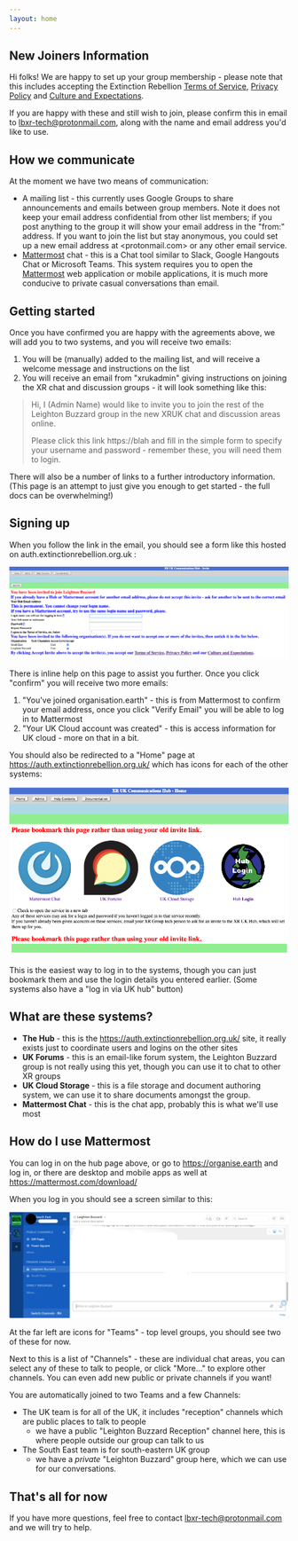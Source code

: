 ```yaml
---
layout: home
---
```


## New Joiners Information

Hi folks!  We are happy to set up your group membership - please note that this includes accepting the Extinction Rebellion [Terms of Service](https://cloud.extinctionrebellion.org.uk/index.php/s/c8bWip6iQnoLyYE), [Privacy Policy](https://cloud.extinctionrebellion.org.uk/index.php/s/9bBRewnq5wttNdX) and [Culture and Expectations](https://cloud.extinctionrebellion.org.uk/index.php/s/MfNRxE7N2oHWQZG).

If you are happy with these and still wish to join, please confirm this in email to <lbxr-tech@protonmail.com>, along with the name and email address you'd like to use.

## How we communicate

At the moment we have two means of communication:

- A mailing list - this currently uses Google Groups to share announcements and emails between group members.  Note it does not keep your email address confidential from other list members; if you post anything to the group it will show your email address in the "from:" address.  If you want to join the list but stay anonymous, you could set up a new email address at <protonmail.com> or any other email service.
- [Mattermost](https://mattermost.com/) chat - this is a Chat tool similar to Slack, Google Hangouts Chat or Microsoft Teams. This system requires you to open the [Mattermost](https://mattermost.com/) web application or mobile applications, it is much more conducive to private casual conversations than email.

## Getting started

Once you have confirmed you are happy with the agreements above, we will add you to two systems, and you will receive two emails:

1. You will be (manually) added to the mailing list, and will receive a welcome message and instructions on the list
2. You will receive an email from "xrukadmin" giving instructions on joining the XR chat and discussion groups - it will look something like this:

> Hi,
> I (Admin Name) would like to invite you to join the rest of the Leighton Buzzard group in the new XRUK chat and discussion areas online.
>
> Please click this link https://blah and fill in the simple form to specify your username and password - remember these, you will need them to login.

There will also be a number of links to a further introductory information.  (This page is an attempt to just give you enough to get started - the full docs can be overwhelming!)

## Signing up

When you follow the link in the email, you should see a form like this hosted on auth.extinctionrebellion.org.uk :

![XR hub invite image](/assets/images/hub_invite.png)

There is inline help on this page to assist you further.  Once you click "confirm" you will receive two more emails:

1. "You've joined organisation.earth" - this is from Mattermost to confirm your email address, once you click "Verify Email" you will be able to log in to Mattermost
2. "Your UK Cloud account was created" - this is access information for UK cloud - more on that in a bit.

You should also be redirected to a "Home" page at <https://auth.extinctionrebellion.org.uk/> which has icons for each of the other systems:

![XR hub home](/assets/images/hub_home.png)

This is the easiest way to log in to the systems, though you can just bookmark them and use the login details you entered earlier.  (Some systems also have a "log in via UK hub" button)

## What are these systems?

* **The Hub** - this is the <https://auth.extinctionrebellion.org.uk/> site, it really exists just to coordinate users and logins on the other sites
* **UK Forums** - this is an email-like forum system, the Leighton Buzzard group is not really using this yet, though you can use it to chat to other XR groups
* **UK Cloud Storage** - this is a file storage and document authoring system, we can use it to share documents amongst the group.
* **Mattermost Chat** - this is the chat app, probably this is what we'll use most

## How do I use Mattermost

You can log in on the hub page above, or go to <https://organise.earth> and log in, or there are desktop and mobile apps as well at <https://mattermost.com/download/> 

When you log in you should see a screen similar to this:

![Mattermost screenshot](/assets/images/mattermost.png)

At the far left are icons for "Teams" - top level groups, you should see two of these for now.

Next to this is a list of "Channels" - these are individual chat areas, you can select any of these to talk to people, or click "More..." to explore other channels.  You can even add new public or private channels if you want!

You are automatically joined to two Teams and a few Channels:

- The UK team is for all of the UK, it includes "reception" channels which are public places to talk to people
  - we have a public "Leighton Buzzard Reception" channel here, this is where people outside our group can talk to us
- The South East team is for south-eastern UK group
  - we have a *private* "Leighton Buzzard" group here, which we can use for our conversations.

## That's all for now

If you have more questions, feel free to contact <lbxr-tech@protonmail.com> and we will try to help.
